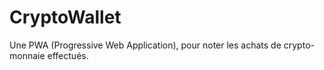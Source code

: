 # CryptoWallet
Une PWA (Progressive Web Application), pour noter les achats de crypto-monnaie effectués.
